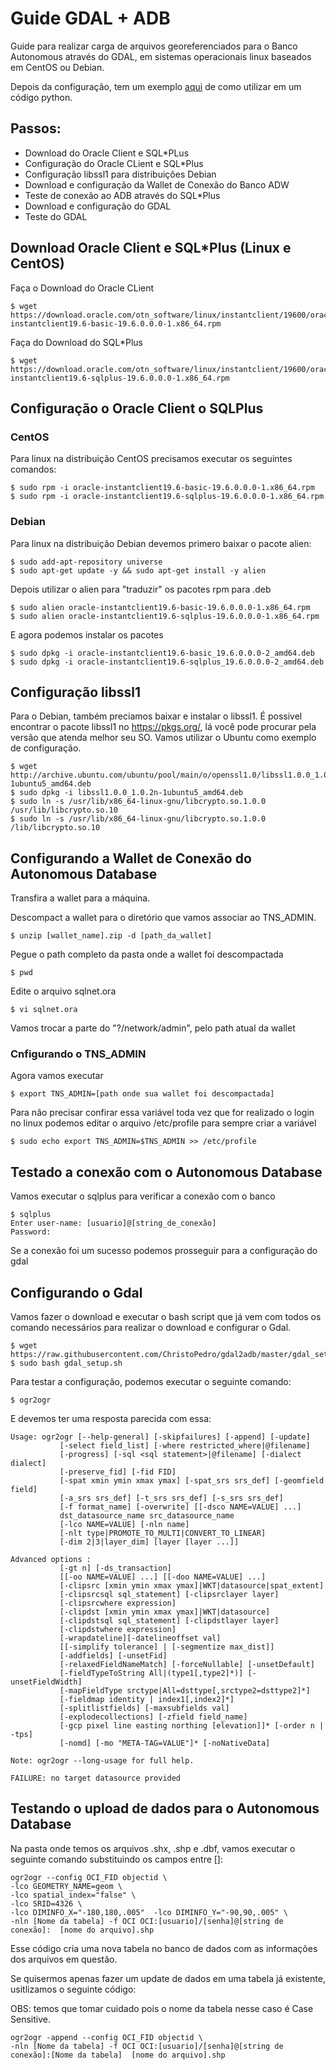 # Guide GDAL + ADB

Guide para realizar carga de arquivos georeferenciados para o Banco Autonomous através do GDAL, em sistemas operacionais linux baseados em CentOS ou Debian.

Depois da configuração, tem um exemplo [aqui](https://github.com/ChristoPedro/gdal2adb/blob/master/pythonexample.py) de como utilizar em um código python.

## Passos:

- Download do Oracle Client e SQL*PLus
- Configuração do Oracle CLient e SQL*Plus
- Configuração libssl1 para distribuições Debian
- Download e configuração da Wallet de Conexão do Banco ADW
- Teste de conexão ao ADB através do SQL*Plus
- Download e configuração do GDAL
- Teste do GDAL

## Download Oracle Client e SQL*Plus (Linux e CentOS)

Faça o Download do Oracle CLient

    $ wget https://download.oracle.com/otn_software/linux/instantclient/19600/oracle-instantclient19.6-basic-19.6.0.0.0-1.x86_64.rpm

Faça do Download do SQL*Plus

    $ wget https://download.oracle.com/otn_software/linux/instantclient/19600/oracle-instantclient19.6-sqlplus-19.6.0.0.0-1.x86_64.rpm

## Configuração o Oracle Client o SQLPlus

### CentOS

Para linux na distribuição CentOS precisamos executar os seguintes comandos:

    $ sudo rpm -i oracle-instantclient19.6-basic-19.6.0.0.0-1.x86_64.rpm
    $ sudo rpm -i oracle-instantclient19.6-sqlplus-19.6.0.0.0-1.x86_64.rpm

### Debian

Para linux na distribuição Debian devemos primero baixar o pacote alien:

    $ sudo add-apt-repository universe
    $ sudo apt-get update -y && sudo apt-get install -y alien

Depois utilizar o alien para "traduzir" os pacotes rpm para .deb

    $ sudo alien oracle-instantclient19.6-basic-19.6.0.0.0-1.x86_64.rpm
    $ sudo alien oracle-instantclient19.6-sqlplus-19.6.0.0.0-1.x86_64.rpm

E agora podemos instalar os pacotes

    $ sudo dpkg -i oracle-instantclient19.6-basic_19.6.0.0.0-2_amd64.deb
    $ sudo dpkg -i oracle-instantclient19.6-sqlplus_19.6.0.0.0-2_amd64.deb

## Configuração libssl1

Para o Debian, também preciamos baixar e instalar o libssl1. É possivel encontrar o pacote libssl1 no https://pkgs.org/, lá você pode procurar pela versão que atenda melhor seu SO. Vamos utilizar o Ubuntu como exemplo de configuração.

    $ wget http://archive.ubuntu.com/ubuntu/pool/main/o/openssl1.0/libssl1.0.0_1.0.2n-1ubuntu5_amd64.deb
    $ sudo dpkg -i libssl1.0.0_1.0.2n-1ubuntu5_amd64.deb
    $ sudo ln -s /usr/lib/x86_64-linux-gnu/libcrypto.so.1.0.0 /usr/lib/libcrypto.so.10
    $ sudo ln -s /usr/lib/x86_64-linux-gnu/libcrypto.so.1.0.0 /lib/libcrypto.so.10

## Configurando a Wallet de Conexão do Autonomous Database

Transfira a wallet para a máquina.

Descompact a wallet para o diretório que vamos associar ao TNS_ADMIN.

    $ unzip [wallet_name].zip -d [path_da_wallet]

Pegue o path completo da pasta onde a wallet foi descompactada

    $ pwd

Edite o arquivo sqlnet.ora

    $ vi sqlnet.ora

Vamos trocar a parte do "?/network/admin", pelo path atual da wallet

### Cnfigurando o TNS_ADMIN

Agora vamos executar

    $ export TNS_ADMIN=[path onde sua wallet foi descompactada]

Para não precisar confirar essa variável toda vez que for realizado o login no linux podemos editar o arquivo /etc/profile para sempre criar a variável

    $ sudo echo export TNS_ADMIN=$TNS_ADMIN >> /etc/profile

## Testado a conexão com o Autonomous Database

Vamos executar o sqlplus para verificar a conexão com o banco

    $ sqlplus
    Enter user-name: [usuario]@[string_de_conexão]
    Password: 

Se a conexão foi um sucesso podemos prosseguir para a configuração do gdal

## Configurando o Gdal

Vamos fazer o download e executar o bash script que já vem com todos os comando necessários para realizar o download e configurar o Gdal.

    $ wget https://raw.githubusercontent.com/ChristoPedro/gdal2adb/master/gdal_setup.sh
    $ sudo bash gdal_setup.sh

Para testar a configuração, podemos executar o seguinte comando:

    $ ogr2ogr

E devemos ter uma resposta parecida com essa:

    Usage: ogr2ogr [--help-general] [-skipfailures] [-append] [-update]
               [-select field_list] [-where restricted_where|@filename]
               [-progress] [-sql <sql statement>|@filename] [-dialect dialect]
               [-preserve_fid] [-fid FID]
               [-spat xmin ymin xmax ymax] [-spat_srs srs_def] [-geomfield field]
               [-a_srs srs_def] [-t_srs srs_def] [-s_srs srs_def]
               [-f format_name] [-overwrite] [[-dsco NAME=VALUE] ...]
               dst_datasource_name src_datasource_name
               [-lco NAME=VALUE] [-nln name]
               [-nlt type|PROMOTE_TO_MULTI|CONVERT_TO_LINEAR]
               [-dim 2|3|layer_dim] [layer [layer ...]]

    Advanced options :
               [-gt n] [-ds_transaction]
               [[-oo NAME=VALUE] ...] [[-doo NAME=VALUE] ...]
               [-clipsrc [xmin ymin xmax ymax]|WKT|datasource|spat_extent]
               [-clipsrcsql sql_statement] [-clipsrclayer layer]
               [-clipsrcwhere expression]
               [-clipdst [xmin ymin xmax ymax]|WKT|datasource]
               [-clipdstsql sql_statement] [-clipdstlayer layer]
               [-clipdstwhere expression]
               [-wrapdateline][-datelineoffset val]
               [[-simplify tolerance] | [-segmentize max_dist]]
               [-addfields] [-unsetFid]
               [-relaxedFieldNameMatch] [-forceNullable] [-unsetDefault]
               [-fieldTypeToString All|(type1[,type2]*)] [-unsetFieldWidth]
               [-mapFieldType srctype|All=dsttype[,srctype2=dsttype2]*]
               [-fieldmap identity | index1[,index2]*]
               [-splitlistfields] [-maxsubfields val]
               [-explodecollections] [-zfield field_name]
               [-gcp pixel line easting northing [elevation]]* [-order n | -tps]
               [-nomd] [-mo "META-TAG=VALUE"]* [-noNativeData]

    Note: ogr2ogr --long-usage for full help.

    FAILURE: no target datasource provided

## Testando o upload de dados para o Autonomous Database

Na pasta onde temos os arquivos .shx, .shp e .dbf, vamos executar o seguinte comando substituindo os campos entre []:

    ogr2ogr --config OCI_FID objectid \
    -lco GEOMETRY_NAME=geom \
    -lco spatial_index="false" \
    -lco SRID=4326 \
    -lco DIMINFO_X="-180,180,.005"  -lco DIMINFO_Y="-90,90,.005" \
    -nln [Nome da tabela] -f OCI OCI:[usuario]/[senha]@[string de conexão]:  [nome do arquivo].shp

Esse código cria uma nova tabela no banco de dados com as informações dos arquivos em questão.

Se quisermos apenas fazer um update de dados em uma tabela já existente, usitlizamos o seguinte código:

OBS: temos que tomar cuidado pois o nome da tabela nesse caso é Case Sensitive.

    ogr2ogr -append --config OCI_FID objectid \
    -nln [Nome da tabela] -f OCI OCI:[usuario]/[senha]@[string de conexão]:[Nome da tabela]  [nome do arquivo].shp
